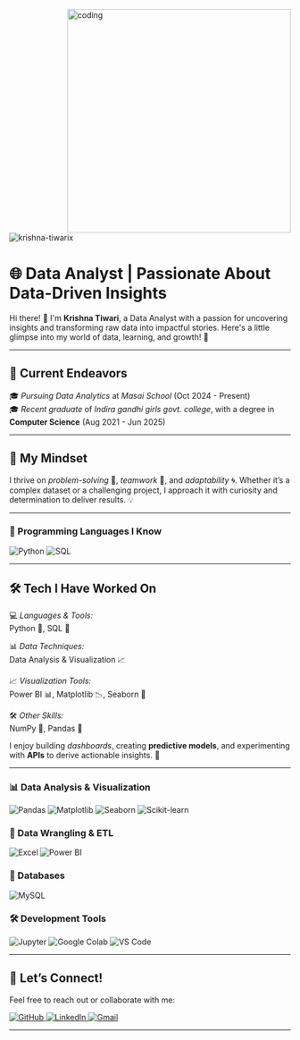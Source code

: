 

<img align="right" alt="coding" width="400" src="https://miro.medium.com/v2/resize:fit:1024/1*f-VZ7NhXFQiNIeKtySmViA.png">

<p align="left"> <img src="https://komarev.com/ghpvc/?username=krishna-tiwarix&label=Profile%20views&color=0e75b6&style=flat" alt="krishna-tiwarix" /> </p>

# 🌐 Data Analyst | Passionate About Data-Driven Insights  
Hi there! 👋 I'm **Krishna Tiwari**, a Data Analyst with a passion for uncovering insights and transforming raw data into impactful stories. Here's a little glimpse into my world of data, learning, and growth! 🌟

---

## 🌱 Current Endeavors  
🎓 *Pursuing Data Analytics* at *Masai School* (Oct 2024 - Present)  
🎓 *Recent graduate* of *Indira gandhi girls govt. college*, with a degree in **Computer Science** (Aug 2021 - Jun 2025)

---

## 🧠 My Mindset  
I thrive on *problem-solving* 🧩, *teamwork* 🤝, and *adaptability* 🌀. Whether it’s a complex dataset or a challenging project, I approach it with curiosity and determination to deliver results. 💡 

---

### 🔧 Programming Languages I Know
<div>
  <img src="https://img.shields.io/badge/Python-3776AB?style=for-the-badge&logo=python&logoColor=white" alt="Python"/>
  <img src="https://img.shields.io/badge/SQL-336791?style=for-the-badge&logo=microsoft-sql-server&logoColor=white" alt="SQL"/>
</div>

---

## 🛠 Tech I Have Worked On 
💻 *Languages & Tools:*  
Python 🐍, SQL 💾

📊 *Data Techniques:*  
Data Analysis & Visualization 📈

📈 *Visualization Tools:*  
Power BI 📊, Matplotlib 📉, Seaborn 🎨  

🛠 *Other Skills:*  
NumPy 🧮, Pandas 🐼  

I enjoy building *dashboards*, creating **predictive models**, and experimenting with **APIs** to derive actionable insights. 🤖  

---

### 📊 Data Analysis & Visualization  
<div>
  <img src="https://img.shields.io/badge/Pandas-150458?style=for-the-badge&logo=pandas&logoColor=white" alt="Pandas"/>
  <img src="https://img.shields.io/badge/Matplotlib-013243?style=for-the-badge&logo=matplotlib&logoColor=white" alt="Matplotlib"/>
  <img src="https://img.shields.io/badge/Seaborn-3776AB?style=for-the-badge&logo=python&logoColor=white" alt="Seaborn"/>
  <img src="https://img.shields.io/badge/ScikitLearn-F7931E?style=for-the-badge&logo=scikit-learn&logoColor=white" alt="Scikit-learn"/>
</div>

### 🧹 Data Wrangling & ETL  
<div>
  <img src="https://img.shields.io/badge/Excel-217346?style=for-the-badge&logo=microsoft-excel&logoColor=white" alt="Excel"/>
  <img src="https://img.shields.io/badge/PowerBI-F2C811?style=for-the-badge&logo=power-bi&logoColor=black" alt="Power BI"/>
</div>

### 📂 Databases  
<div>
  <img src="https://img.shields.io/badge/MySQL-4479A1?style=for-the-badge&logo=mysql&logoColor=white" alt="MySQL"/>
</div>

### 🛠 Development Tools  
<div>
  <img src="https://img.shields.io/badge/Jupyter-F37626?style=for-the-badge&logo=jupyter&logoColor=white" alt="Jupyter"/>
  <img src="https://img.shields.io/badge/GoogleColab-F9AB00?style=for-the-badge&logo=google-colab&logoColor=white" alt="Google Colab"/>
  <img src="https://img.shields.io/badge/VSCode-007ACC?style=for-the-badge&logo=visual-studio-code&logoColor=white" alt="VS Code"/>
</div>

---

## 🌱 Let’s Connect!  
Feel free to reach out or collaborate with me:  
<div>
  <a href="https://github.com/Kkri24">
    <img src="https://img.shields.io/badge/GitHub-181717?style=for-the-badge&logo=github&logoColor=white" alt="GitHub"/>
  </a>
  <a href="https://www.linkedin.com/in/krishna-tiwari-b53bb7256/">
    <img src="https://img.shields.io/badge/LinkedIn-0A66C2?style=for-the-badge&logo=linkedin&logoColor=white" alt="LinkedIn"/>
  </a>
  <a href="mailto :krishnatiwarit549@gmail.com">
    <img src="https://img.shields.io/badge/Gmail-D14836?style=for-the-badge&logo=gmail&logoColor=white" alt="Gmail"/>
  </a>
</div>

---







  
